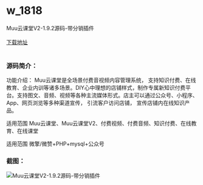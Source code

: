 # w_1818
Muu云课堂V2-1.9.2源码-带分销插件
<br/></br>
[下载地址](https://www.uuid2.com/1818.html "下载地址")
<br/></br>
<h3>源码简介：</h3>
<p>功能介绍：
Muu云课堂是全场景付费音视频内容管理系统， 支持知识付费、在线教育、企业内训等诸多场景。DIY心中理想的店铺样式，制作专属新知识付费平台。支持图文、音频、视频等各种主流媒体形式。店主可以通过公众号、小程序、App、网页浏览等多种渠道宣传， 引流客户访问店铺， 宣传店铺内在线知识产品。<p>
<p>适用范围
Muu云课堂、Muu云课堂V2、付费视频、付费音频、知识付费、在线教育、在线课堂<p>
<p>适用范围
微擎/微赞+PHP+mysql+公众号<p>
<h3>截图：</h3>
<img src="https://www.uuid2.com/wp-content/uploads/img/202111/e510338855.png" alt="Muu云课堂V2-1.9.2源码-带分销插件">
